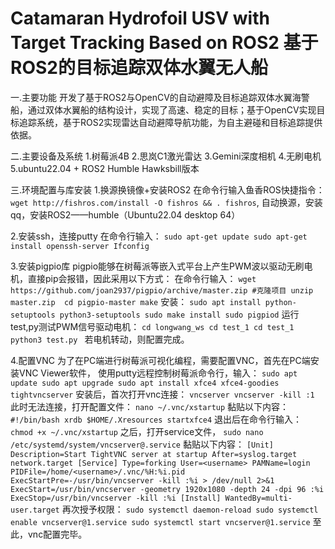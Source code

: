 # Catamaran Hydrofoil USV with Target Tracking Based on ROS2  基于ROS2的目标追踪双体水翼无人船

一.主要功能
开发了基于ROS2与OpenCV的自动避障及目标追踪双体水翼海警船，通过双体水翼船的结构设计，实现了高速、稳定的目标；基于OpenCV实现目标追踪系统，基于ROS2实现雷达自动避障导航功能，为自主避碰和目标追踪提供依据。

二.主要设备及系统
1.树莓派4B
2.思岚C1激光雷达
3.Gemini深度相机
4.无刷电机
5.ubuntu22.04 + ROS2 Humble Hawksbill版本

三.环境配置与库安装
1.换源换镜像+安装ROS2
在命令行输入鱼香ROS快捷指令：
`wget http://fishros.com/install -O fishros && . fishros`,
自动换源，安装qq，安装ROS2——humble（Ubuntu22.04 desktop 64）

2.安装ssh，连接putty
在命令行输入：
`sudo apt-get update
sudo apt-get install openssh-server
Ifconfig`

3.安装pigpio库
pigpio能够在树莓派等嵌入式平台上产生PWM波以驱动无刷电机，直接pip会报错，因此采用以下方式：
在命令行输入：
`wget https://github.com/joan2937/pigpio/archive/master.zip #克隆项目
unzip master.zip 
cd pigpio-master
make`
安装：
`sudo apt install python-setuptools python3-setuptools
sudo make install
sudo pigpiod`
运行test,py测试PWM信号驱动电机：
`cd longwang_ws
cd test_1
cd test_1
python3 test.py `
若电机转动，则配置完成。

4.配置VNC
为了在PC端进行树莓派可视化编程，需要配置VNC，首先在PC端安装VNC Viewer软件，
使用putty远程控制树莓派命令行，输入：
`sudo apt update
sudo apt upgrade
sudo apt install xfce4 xfce4-goodies tightvncserver`
安装后，首次打开vnc连接：
`vncserver
vncserver -kill :1`
此时无法连接，打开配置文件：
`nano ~/.vnc/xstartup`
黏贴以下内容：
`#!/bin/bash
xrdb $HOME/.Xresources
startxfce4`
退出后在命令行输入：
`chmod +x ~/.vnc/xstartup`
之后，打开service文件，
`sudo nano /etc/systemd/system/vncserver@.service`
黏贴以下内容：
`[Unit]
Description=Start TightVNC server at startup
After=syslog.target network.target
[Service]
Type=forking
User=<username>
PAMName=login
PIDFile=/home/<username>/.vnc/%H:%i.pid
ExecStartPre=-/usr/bin/vncserver -kill :%i > /dev/null 2>&1
ExecStart=/usr/bin/vncserver -geometry 1920x1080 -depth 24 -dpi 96 :%i
ExecStop=/usr/bin/vncserver -kill :%i
[Install]
WantedBy=multi-user.target`
再次授予权限：
`sudo systemctl daemon-reload
sudo systemctl enable vncserver@1.service
sudo systemctl start vncserver@1.service`
至此，vnc配置完毕。
